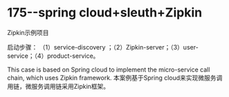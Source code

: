 # 175--spring cloud+sleuth+Zipkin

Zipkin示例项目

启动步骤：
（1）service-discovery ；（2）Zipkin-server；（3）user-service；（4）product-service。

This case is based on Spring cloud to implement the micro-service call chain, which uses Zipkin framework.
本案例基于Spring cloud来实现微服务调用链，微服务调用链采用Zipkin框架。